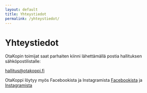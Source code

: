 ```yaml
---
layout: default
title: Yhteystiedot
permalink: /yhteystiedot/
---
```


# Yhteystiedot

OtaKopin toimijat saat parhaiten kiinni lähettämällä postia hallituksen sähköpostilistalle:

[hallitus@otakoppi.fi](mailto:hallitus@otakoppi.fi)

OtaKoppi löytyy myös Facebookista ja Instagramista
[Facebookista](https://www.facebook.com/otakoppi/) ja [Instagramista](https://www.instagram.com/otakoppi_official/)
